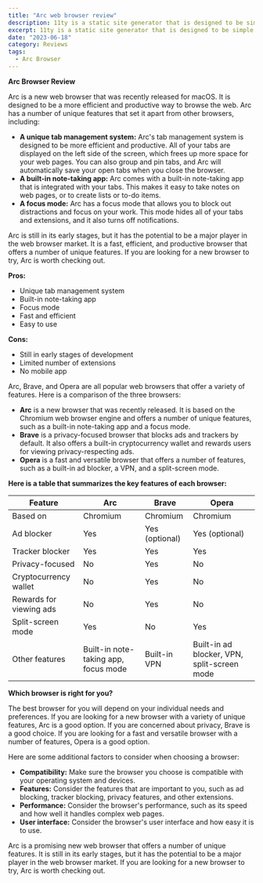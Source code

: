```yaml
---
title: "Arc web browser review"
description: 11ty is a static site generator that is designed to be simple and powerful
excerpt: 11ty is a static site generator that is designed to be simple and powerful
date: "2023-06-18"
category: Reviews
tags:
  - Arc Browser
---
```


**Arc Browser Review**

Arc is a new web browser that was recently released for macOS. It is designed to be a more efficient and productive way to browse the web. Arc has a number of unique features that set it apart from other browsers, including:

* **A unique tab management system:** Arc's tab management system is designed to be more efficient and productive. All of your tabs are displayed on the left side of the screen, which frees up more space for your web pages. You can also group and pin tabs, and Arc will automatically save your open tabs when you close the browser.
* **A built-in note-taking app:** Arc comes with a built-in note-taking app that is integrated with your tabs. This makes it easy to take notes on web pages, or to create lists or to-do items.
* **A focus mode:** Arc has a focus mode that allows you to block out distractions and focus on your work. This mode hides all of your tabs and extensions, and it also turns off notifications.

Arc is still in its early stages, but it has the potential to be a major player in the web browser market. It is a fast, efficient, and productive browser that offers a number of unique features. If you are looking for a new browser to try, Arc is worth checking out.

**Pros:**

* Unique tab management system
* Built-in note-taking app
* Focus mode
* Fast and efficient
* Easy to use

**Cons:**

* Still in early stages of development
* Limited number of extensions
* No mobile app

Arc, Brave, and Opera are all popular web browsers that offer a variety of features. Here is a comparison of the three browsers:

* **Arc** is a new browser that was recently released. It is based on the Chromium web browser engine and offers a number of unique features, such as a built-in note-taking app and a focus mode.
* **Brave** is a privacy-focused browser that blocks ads and trackers by default. It also offers a built-in cryptocurrency wallet and rewards users for viewing privacy-respecting ads.
* **Opera** is a fast and versatile browser that offers a number of features, such as a built-in ad blocker, a VPN, and a split-screen mode.

**Here is a table that summarizes the key features of each browser:**

| Feature | Arc | Brave | Opera |
|---|---|---|---|
| Based on | Chromium | Chromium | Chromium |
| Ad blocker | Yes | Yes (optional) | Yes (optional) |
| Tracker blocker | Yes | Yes | Yes |
| Privacy-focused | No | Yes | No |
| Cryptocurrency wallet | No | Yes | No |
| Rewards for viewing ads | No | Yes | No |
| Split-screen mode | Yes | No | Yes |
| Other features | Built-in note-taking app, focus mode | Built-in VPN | Built-in ad blocker, VPN, split-screen mode |

**Which browser is right for you?**

The best browser for you will depend on your individual needs and preferences. If you are looking for a new browser with a variety of unique features, Arc is a good option. If you are concerned about privacy, Brave is a good choice. If you are looking for a fast and versatile browser with a number of features, Opera is a good option.

Here are some additional factors to consider when choosing a browser:

* **Compatibility:** Make sure the browser you choose is compatible with your operating system and devices.
* **Features:** Consider the features that are important to you, such as ad blocking, tracker blocking, privacy features, and other extensions.
* **Performance:** Consider the browser's performance, such as its speed and how well it handles complex web pages.
* **User interface:** Consider the browser's user interface and how easy it is to use.

Arc is a promising new web browser that offers a number of unique features. It is still in its early stages, but it has the potential to be a major player in the web browser market. If you are looking for a new browser to try, Arc is worth checking out.
